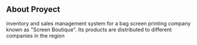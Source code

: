 ## About Proyect 

inventory and sales management system for a bag screen printing company known as "Screen Boutique". Its products are distributed to different companies in the region
